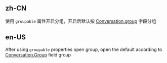 ## zh-CN

使用 `groupable` 属性开启分组，开启后默认按 [Conversation.group](/components/conversations-cn#conversation) 字段分组

## en-US

After using `groupable` properties open group, open the default according to [Conversation.Group](/components/conversations#conversation) field group
